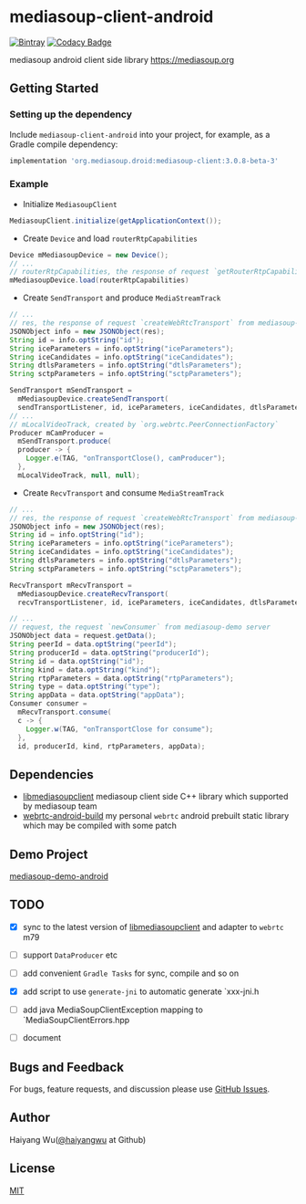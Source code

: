 # mediasoup-client-android

[![Bintray][bintray-shield-mediasoup-client-android]][bintray-mediasoup-client-android]
[![Codacy Badge][codacy-grade-shield-mediasoup-client-android]][codacy-grade-mediasoup-client-android]

mediasoup android client side library https://mediasoup.org

## Getting Started

### Setting up the dependency

Include `mediasoup-client-android`  into your project, for example, as a Gradle compile dependency:

```groovy
implementation 'org.mediasoup.droid:mediasoup-client:3.0.8-beta-3'
```
### Example

* Initialize `MediasoupClient`
```Java
MediasoupClient.initialize(getApplicationContext());
```

* Create `Device` and load `routerRtpCapabilities`

```Java
Device mMediasoupDevice = new Device();
// ...
// routerRtpCapabilities, the response of request `getRouterRtpCapabilities` from mediasoup-demo server
mMediasoupDevice.load(routerRtpCapabilities)
```

* Create `SendTransport` and produce `MediaStreamTrack`
```Java
// ...
// res, the response of request `createWebRtcTransport` from mediasoup-demo server
JSONObject info = new JSONObject(res);
String id = info.optString("id");
String iceParameters = info.optString("iceParameters");
String iceCandidates = info.optString("iceCandidates");
String dtlsParameters = info.optString("dtlsParameters");
String sctpParameters = info.optString("sctpParameters");

SendTransport mSendTransport =
  mMediasoupDevice.createSendTransport(
  sendTransportListener, id, iceParameters, iceCandidates, dtlsParameters);
// ...
// mLocalVideoTrack, created by `org.webrtc.PeerConnectionFactory`
Producer mCamProducer =
  mSendTransport.produce(
  producer -> {
    Logger.e(TAG, "onTransportClose(), camProducer");
  },
  mLocalVideoTrack, null, null);
```

* Create `RecvTransport` and consume `MediaStreamTrack`
```Java
// ...
// res, the response of request `createWebRtcTransport` from mediasoup-demo server
JSONObject info = new JSONObject(res);
String id = info.optString("id");
String iceParameters = info.optString("iceParameters");
String iceCandidates = info.optString("iceCandidates");
String dtlsParameters = info.optString("dtlsParameters");
String sctpParameters = info.optString("sctpParameters");

RecvTransport mRecvTransport =
  mMediasoupDevice.createRecvTransport(
  recvTransportListener, id, iceParameters, iceCandidates, dtlsParameters);

// ...
// request, the request `newConsumer` from mediasoup-demo server
JSONObject data = request.getData();
String peerId = data.optString("peerId");
String producerId = data.optString("producerId");
String id = data.optString("id");
String kind = data.optString("kind");
String rtpParameters = data.optString("rtpParameters");
String type = data.optString("type");
String appData = data.optString("appData");
Consumer consumer =
  mRecvTransport.consume(
  c -> {
    Logger.w(TAG, "onTransportClose for consume");
  },
  id, producerId, kind, rtpParameters, appData);
```
## Dependencies

* [libmediasoupclient][libmediasoupclient] mediasoup client side C++ library which supported by mediasoup team
* [webrtc-android-build][webrtc-android-build] my personal `webrtc` android prebuilt static library which may be compiled with some patch 


## Demo Project

[mediasoup-demo-android][mediasoup-demo-android]

## TODO
* [X] sync to the latest version of [libmediasoupclient][libmediasoupclient] and adapter to `webrtc` m79
* [ ] support `DataProducer` etc
* [ ] add convenient `Gradle Tasks` for sync, compile and so on
* [X] add script to use `generate-jni` to automatic generate `xxx-jni.h
* [ ] add java MediaSoupClientException mapping to `MediaSoupClientErrors.hpp
* [ ] document


## Bugs and Feedback

For bugs, feature requests, and discussion please use [GitHub Issues][issues].

## Author
Haiyang Wu([@haiyangwu](https://github.com/haiyangwu/) at Github)

## License
[MIT](./LICENSE)





[bintray-mediasoup-client-android]: https://mvnrepository.com/artifact/org.mediasoup.droid/mediasoup-client
[bintray-shield-mediasoup-client-android]: https://img.shields.io/bintray/v/haiyangwu/maven/mediasoup-client

[codacy-grade-shield-mediasoup-client-android]: https://api.codacy.com/project/badge/Grade/506c48c5457b462a82afe786762956dc
[codacy-grade-mediasoup-client-android]: https://app.codacy.com/manual/haiyangwu/mediasoup-client-android?utm_source=github.com&utm_medium=referral&utm_content=haiyangwu/mediasoup-client-android&utm_campaign=Badge_Grade_Dashboard

[libmediasoupclient]: https://github.com/versatica/libmediasoupclient
[webrtc-android-build]: https://github.com/haiyangwu/webrtc-android-build

[mediasoup-demo-android]: https://github.com/haiyangwu/mediasoup-demo-android
[issues]: https://github.com/haiyangwu/mediasoup-client-android/issues
